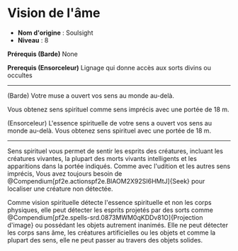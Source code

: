 # Vision de l'âme

 * **Nom d'origine** : Soulsight
 * **Niveau** : 8


<p><strong>Prérequis (Barde)</strong>&nbsp;None</p>
<p><strong>Prerequis (Ensorceleur)</strong> Lignage qui donne accès aux sorts divins ou occultes</p>
<hr>
<p>(Barde) Votre muse a ouvert vos sens au monde au-delà. </p>
<p>Vous obtenez sens spirituel comme sens imprécis avec une portée de 18 m.</p>
<p>(Ensorceleur) L'essence spirituelle de votre sens a ouvert vos sens au monde au-delà. Vous obtenez sens spirituel avec une portée de 18 m.</p>
<hr>
<p>Sens spirituel vous permet de sentir les esprits des créatures, incluant les créatures vivantes, la plupart des morts vivants intelligents et les apparitions dans la portée indiqués. Comme avec l'udition et les autres sens imprécis, Vous avez toujours besoin de @Compendium[pf2e.actionspf2e.BlAOM2X92SI6HMtJ]{Seek} pour localiser une créature non détectée.</p>
<p>Comme vision spirituelle détecte l'essence spirituelle et non les corps physiques, elle peut détecter les esprits projetés par des sorts comme @Compendium[pf2e.spells-srd.0873MWM0qKDDv81O]{Projection d'image} ou possédant les objets autrement inanimés. Elle ne peut  détecter les corps sans âme, les créatures artificielles ou les objets et comme la plupart des sens, elle ne peut passer au travers des objets solides.</p>